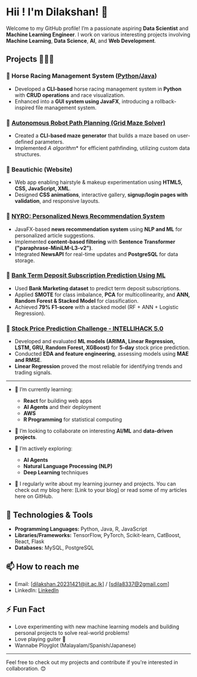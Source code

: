 # Hii ! I'm Dilakshan! 👋

Welcome to my GitHub profile! I’m a passionate aspiring **Data Scientist** and **Machine Learning Engineer**. I work on various interesting projects involving **Machine Learning**, **Data Science**, **AI**, and **Web Development**.

## Projects 🧑🏽‍💻

### 🔹 **Horse Racing Management System** ([Python](https://github.com/DilakshanRahul12/Horse-Management-System-Python-)/[Java](https://github.com/DilakshanRahul12/Horse-Management-System-Java))
- Developed a **CLI-based** horse racing management system in **Python** with **CRUD operations** and race visualization.
- Enhanced into a **GUI system using JavaFX**, introducing a rollback-inspired file management system.

### 🔹 [**Autonomous Robot Path Planning (Grid Maze Solver)**](https://github.com/DilakshanRahul12/Autonomous-Robot-Path-Planning)
- Created a **CLI-based maze generator** that builds a maze based on user-defined parameters.
- Implemented **A* algorithm** for efficient pathfinding, utilizing custom data structures.

### 🔹 **Beautichic (Website)**
- Web app enabling hairstyle & makeup experimentation using **HTML5, CSS, JavaScript, XML**.
- Designed **CSS animations**, interactive gallery, **signup/login pages with validation**, and responsive layouts.

### 🔹 [**NYRO: Personalized News Recommendation System**](https://github.com/DilakshanRahul12/CM2601_NYRO)
- JavaFX-based **news recommendation system** using **NLP and ML** for personalized article suggestions.
- Implemented **content-based filtering** with **Sentence Transformer ("paraphrase-MiniLM-L3-v2")**.
- Integrated **NewsAPI** for real-time updates and **PostgreSQL** for data storage.

### 🔹 [**Bank Term Deposit Subscription Prediction Using ML**](https://github.com/DilakshanRahul12/Bank-Term-Deposit-Subscription-Prediction-Using-ML)
- Used **Bank Marketing dataset** to predict term deposit subscriptions.
- Applied **SMOTE** for class imbalance, **PCA** for multicollinearity, and **ANN, Random Forest & Stacked Model** for classification.
- Achieved **79% F1-score** with a stacked model (RF + ANN + Logistic Regression).

### 🔹 [**Stock Price Prediction Challenge - INTELLIHACK 5.0**](https://github.com/SachithPathiranage/Intellihack_Pandas_and_Pythons_Task_4)
- Developed and evaluated **ML models (ARIMA, Linear Regression, LSTM, GRU, Random Forest, XGBoost)** for **5-day** stock price prediction.
- Conducted **EDA and feature engineering**, assessing models using **MAE and RMSE**.
- **Linear Regression** proved the most reliable for identifying trends and trading signals.

---
  
- 🌱 I’m currently learning:
  - **React** for building web apps
  - **AI Agents** and their deployment
  - **AWS**
  - **R Programming** for statistical computing
  
- 👯 I’m looking to collaborate on interesting **AI/ML** and **data-driven projects**.
  
- 🤖 I’m actively exploring:
  - **AI Agents**
  - **Natural Language Processing (NLP)**
  - **Deep Learning** techniques

- 📝 I regularly write about my learning journey and projects. You can check out my blog here: [Link to your blog] or read some of my articles here on GitHub.

## 🔧 Technologies & Tools
- **Programming Languages:** Python, Java, R, JavaScript
- **Libraries/Frameworks:** TensorFlow, PyTorch, Scikit-learn, CatBoost, React, Flask
- **Databases:** MySQL, PostgreSQL

## 📫 How to reach me
- Email: [dilakshan.20231421@iit.ac.lk] / [sdila8337@2gmail.com]
- LinkedIn: [LinkedIn](www.linkedin.com/in/dilakshan-surendrabose)

## ⚡ Fun Fact
- Love experimenting with new machine learning models and building personal projects to solve real-world problems!
- Love playing guiter 🎸
- Wannabe Ployglot (Malayalam/Spanish/Japanese)
---

Feel free to check out my projects and contribute if you're interested in collaboration. 😊
